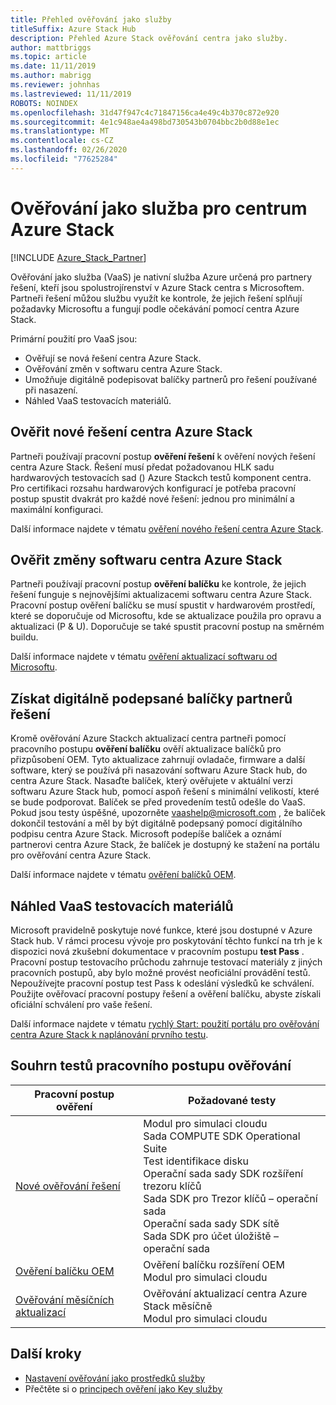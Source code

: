 ```yaml
---
title: Přehled ověřování jako služby
titleSuffix: Azure Stack Hub
description: Přehled Azure Stack ověřování centra jako služby.
author: mattbriggs
ms.topic: article
ms.date: 11/11/2019
ms.author: mabrigg
ms.reviewer: johnhas
ms.lastreviewed: 11/11/2019
ROBOTS: NOINDEX
ms.openlocfilehash: 31d47f947c4c71847156ca4e49c4b370c872e920
ms.sourcegitcommit: 4e1c948ae4a498bd730543b0704bbc2b0d88e1ec
ms.translationtype: MT
ms.contentlocale: cs-CZ
ms.lasthandoff: 02/26/2020
ms.locfileid: "77625284"
---
```

# <a name="validation-as-a-service-for-azure-stack-hub"></a>Ověřování jako služba pro centrum Azure Stack

[!INCLUDE [Azure_Stack_Partner](./includes/azure-stack-partner-appliesto.md)]

Ověřování jako služba (VaaS) je nativní služba Azure určená pro partnery řešení, kteří jsou spolustrojírenství v Azure Stack centra s Microsoftem. Partneři řešení můžou službu využít ke kontrole, že jejich řešení splňují požadavky Microsoftu a fungují podle očekávání pomocí centra Azure Stack.

Primární použití pro VaaS jsou:

- Ověřují se nová řešení centra Azure Stack.
- Ověřování změn v softwaru centra Azure Stack.
- Umožňuje digitálně podepisovat balíčky partnerů pro řešení používané při nasazení.
- Náhled VaaS testovacích materiálů.

## <a name="validate-a-new-azure-stack-hub-solution"></a>Ověřit nové řešení centra Azure Stack

Partneři používají pracovní postup **ověření řešení** k ověření nových řešení centra Azure Stack. Řešení musí předat požadovanou HLK sadu hardwarových testovacích sad () Azure Stackch testů komponent centra. Pro certifikaci rozsahu hardwarových konfigurací je potřeba pracovní postup spustit dvakrát pro každé nové řešení: jednou pro minimální a maximální konfiguraci.

Další informace najdete v tématu [ověření nového řešení centra Azure Stack](azure-stack-vaas-validate-solution-new.md).

## <a name="validate-changes-to-the-azure-stack-hub-software"></a>Ověřit změny softwaru centra Azure Stack

Partneři používají pracovní postup **ověření balíčku** ke kontrole, že jejich řešení funguje s nejnovějšími aktualizacemi softwaru centra Azure Stack. Pracovní postup ověření balíčku se musí spustit v hardwarovém prostředí, které se doporučuje od Microsoftu, kde se aktualizace použila pro opravu a aktualizaci (P & U). Doporučuje se také spustit pracovní postup na směrném buildu.

Další informace najdete v tématu [ověření aktualizací softwaru od Microsoftu](azure-stack-vaas-validate-microsoft-updates.md).

## <a name="get-digitally-signed-solution-partner-packages"></a>Získat digitálně podepsané balíčky partnerů řešení

Kromě ověřování Azure Stackch aktualizací centra partneři pomocí pracovního postupu **ověření balíčku** ověří aktualizace balíčků pro přizpůsobení OEM. Tyto aktualizace zahrnují ovladače, firmware a další software, který se používá při nasazování softwaru Azure Stack hub, do centra Azure Stack. Nasaďte balíček, který ověřujete v aktuální verzi softwaru Azure Stack hub, pomocí aspoň řešení s minimální velikostí, které se bude podporovat. Balíček se před provedením testů odešle do VaaS. Pokud jsou testy úspěšné, upozorněte [vaashelp@microsoft.com](mailto:vaashelp@microsoft.com) , že balíček dokončil testování a měl by být digitálně podepsaný pomocí digitálního podpisu centra Azure Stack. Microsoft podepíše balíček a oznámí partnerovi centra Azure Stack, že balíček je dostupný ke stažení na portálu pro ověřování centra Azure Stack.

Další informace najdete v tématu [ověření balíčků OEM](azure-stack-vaas-validate-oem-package.md).

## <a name="preview-vaas-test-collateral"></a>Náhled VaaS testovacích materiálů

Microsoft pravidelně poskytuje nové funkce, které jsou dostupné v Azure Stack hub. V rámci procesu vývoje pro poskytování těchto funkcí na trh je k dispozici nová zkušební dokumentace v pracovním postupu **test Pass** . Pracovní postup testovacího průchodu zahrnuje testovací materiály z jiných pracovních postupů, aby bylo možné provést neoficiální provádění testů. Nepoužívejte pracovní postup test Pass k odeslání výsledků ke schválení. Použijte ověřovací pracovní postupy řešení a ověření balíčku, abyste získali oficiální schválení pro vaše řešení.

Další informace najdete v tématu [rychlý Start: použití portálu pro ověřování centra Azure Stack k naplánování prvního testu](azure-stack-vaas-schedule-test-pass.md).

## <a name="validation-workflow-tests-summary"></a>Souhrn testů pracovního postupu ověřování

| Pracovní postup ověření | Požadované testy |
|----|------------|
| [Nové ověřování řešení](azure-stack-vaas-validate-solution-new.md) | Modul pro simulaci cloudu<br>Sada COMPUTE SDK Operational Suite<br>Test identifikace disku<br>Operační sada sady SDK rozšíření trezoru klíčů<br>Sada SDK pro Trezor klíčů – operační sada<br>Operační sada sady SDK sítě<br>Sada SDK pro účet úložiště – operační sada<br> |
| [Ověření balíčku OEM](azure-stack-vaas-validate-oem-package.md) | Ověření balíčku rozšíření OEM<br>Modul pro simulaci cloudu |
| [Ověřování měsíčních aktualizací](azure-stack-vaas-validate-microsoft-updates.md) | Ověřování aktualizací centra Azure Stack měsíčně<br>Modul pro simulaci cloudu<br> |

## <a name="next-steps"></a>Další kroky

- [Nastavení ověřování jako prostředků služby](azure-stack-vaas-set-up-resources.md)
- Přečtěte si o [principech ověření jako Key služby](azure-stack-vaas-key-concepts.md)
